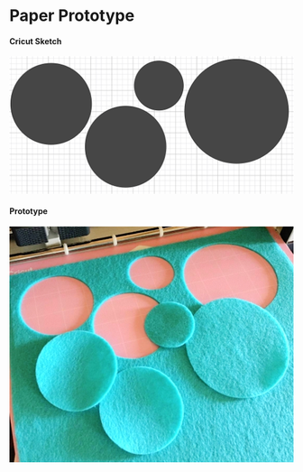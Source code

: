 # Paper Prototype
#### Cricut Sketch
<img src="../pics/cricut.png" width="550px"/><br/>
#### Prototype
<img src="../pics/hw7.jpg" width="550px"/><br/>
